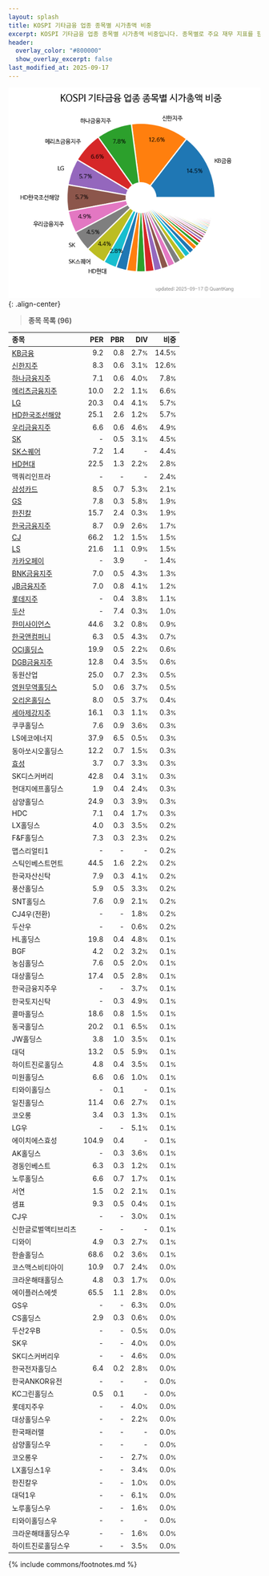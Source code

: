 ```yaml
---
layout: splash
title: KOSPI 기타금융 업종 종목별 시가총액 비중
excerpt: KOSPI 기타금융 업종 종목별 시가총액 비중입니다. 종목별로 주요 재무 지표를 함께 표시합니다.
header:
  overlay_color: "#800000"
  show_overlay_excerpt: false
last_modified_at: 2025-09-17
---
```



![KOSPI 기타금융 업종 종목별 시가총액 비중](/stats/sector/images/kospi_업종_기타금융_종목.png){: .align-center}


> **종목 목록 (96)**<a id="list"></a>

| **종목** | **PER** | **PBR** | **DIV** | **비중** |
| :------- | ------: | ------: | ------: | -------: |
| [KB금융](/105560/) | 9.2 | 0.8 | 2.7<small>%</small> | 14.5<small>%</small> |
| [신한지주](/055550/) | 8.3 | 0.6 | 3.1<small>%</small> | 12.6<small>%</small> |
| [하나금융지주](/086790/) | 7.1 | 0.6 | 4.0<small>%</small> | 7.8<small>%</small> |
| [메리츠금융지주](/138040/) | 10.0 | 2.2 | 1.1<small>%</small> | 6.6<small>%</small> |
| [LG](/003550/) | 20.3 | 0.4 | 4.1<small>%</small> | 5.7<small>%</small> |
| [HD한국조선해양](/009540/) | 25.1 | 2.6 | 1.2<small>%</small> | 5.7<small>%</small> |
| [우리금융지주](/316140/) | 6.6 | 0.6 | 4.6<small>%</small> | 4.9<small>%</small> |
| [SK](/034730/) | - | 0.5 | 3.1<small>%</small> | 4.5<small>%</small> |
| [SK스퀘어](/402340/) | 7.2 | 1.4 | - | 4.4<small>%</small> |
| [HD현대](/267250/) | 22.5 | 1.3 | 2.2<small>%</small> | 2.8<small>%</small> |
| 맥쿼리인프라 | - | - | - | 2.4<small>%</small> |
| [삼성카드](/029780/) | 8.5 | 0.7 | 5.3<small>%</small> | 2.1<small>%</small> |
| [GS](/078930/) | 7.8 | 0.3 | 5.8<small>%</small> | 1.9<small>%</small> |
| [한진칼](/180640/) | 15.7 | 2.4 | 0.3<small>%</small> | 1.9<small>%</small> |
| [한국금융지주](/071050/) | 8.7 | 0.9 | 2.6<small>%</small> | 1.7<small>%</small> |
| [CJ](/001040/) | 66.2 | 1.2 | 1.5<small>%</small> | 1.5<small>%</small> |
| [LS](/006260/) | 21.6 | 1.1 | 0.9<small>%</small> | 1.5<small>%</small> |
| [카카오페이](/377300/) | - | 3.9 | - | 1.4<small>%</small> |
| [BNK금융지주](/138930/) | 7.0 | 0.5 | 4.3<small>%</small> | 1.3<small>%</small> |
| [JB금융지주](/175330/) | 7.0 | 0.8 | 4.1<small>%</small> | 1.2<small>%</small> |
| [롯데지주](/004990/) | - | 0.4 | 3.8<small>%</small> | 1.1<small>%</small> |
| [두산](/000150/) | - | 7.4 | 0.3<small>%</small> | 1.0<small>%</small> |
| [한미사이언스](/008930/) | 44.6 | 3.2 | 0.8<small>%</small> | 0.9<small>%</small> |
| [한국앤컴퍼니](/000240/) | 6.3 | 0.5 | 4.3<small>%</small> | 0.7<small>%</small> |
| [OCI홀딩스](/010060/) | 19.9 | 0.5 | 2.2<small>%</small> | 0.6<small>%</small> |
| [DGB금융지주](/139130/) | 12.8 | 0.4 | 3.5<small>%</small> | 0.6<small>%</small> |
| 동원산업 | 25.0 | 0.7 | 2.3<small>%</small> | 0.5<small>%</small> |
| [영원무역홀딩스](/009970/) | 5.0 | 0.6 | 3.7<small>%</small> | 0.5<small>%</small> |
| [오리온홀딩스](/001800/) | 8.0 | 0.5 | 3.7<small>%</small> | 0.4<small>%</small> |
| [세아제강지주](/003030/) | 16.1 | 0.3 | 1.1<small>%</small> | 0.3<small>%</small> |
| 쿠쿠홀딩스 | 7.6 | 0.9 | 3.6<small>%</small> | 0.3<small>%</small> |
| LS에코에너지 | 37.9 | 6.5 | 0.5<small>%</small> | 0.3<small>%</small> |
| 동아쏘시오홀딩스 | 12.2 | 0.7 | 1.5<small>%</small> | 0.3<small>%</small> |
| [효성](/004800/) | 3.7 | 0.7 | 3.3<small>%</small> | 0.3<small>%</small> |
| SK디스커버리 | 42.8 | 0.4 | 3.1<small>%</small> | 0.3<small>%</small> |
| 현대지에프홀딩스 | 1.9 | 0.4 | 2.4<small>%</small> | 0.3<small>%</small> |
| 삼양홀딩스 | 24.9 | 0.3 | 3.9<small>%</small> | 0.3<small>%</small> |
| HDC | 7.1 | 0.4 | 1.7<small>%</small> | 0.3<small>%</small> |
| LX홀딩스 | 4.0 | 0.3 | 3.5<small>%</small> | 0.2<small>%</small> |
| F&F홀딩스 | 7.3 | 0.3 | 2.3<small>%</small> | 0.2<small>%</small> |
| 맵스리얼티1 | - | - | - | 0.2<small>%</small> |
| 스틱인베스트먼트 | 44.5 | 1.6 | 2.2<small>%</small> | 0.2<small>%</small> |
| 한국자산신탁 | 7.9 | 0.3 | 4.1<small>%</small> | 0.2<small>%</small> |
| 풍산홀딩스 | 5.9 | 0.5 | 3.3<small>%</small> | 0.2<small>%</small> |
| SNT홀딩스 | 7.6 | 0.9 | 2.1<small>%</small> | 0.2<small>%</small> |
| CJ4우(전환) | - | - | 1.8<small>%</small> | 0.2<small>%</small> |
| 두산우 | - | - | 0.6<small>%</small> | 0.2<small>%</small> |
| HL홀딩스 | 19.8 | 0.4 | 4.8<small>%</small> | 0.1<small>%</small> |
| BGF | 4.2 | 0.2 | 3.2<small>%</small> | 0.1<small>%</small> |
| 농심홀딩스 | 7.6 | 0.5 | 2.0<small>%</small> | 0.1<small>%</small> |
| 대상홀딩스 | 17.4 | 0.5 | 2.8<small>%</small> | 0.1<small>%</small> |
| 한국금융지주우 | - | - | 3.7<small>%</small> | 0.1<small>%</small> |
| 한국토지신탁 | - | 0.3 | 4.9<small>%</small> | 0.1<small>%</small> |
| 콜마홀딩스 | 18.6 | 0.8 | 1.5<small>%</small> | 0.1<small>%</small> |
| 동국홀딩스 | 20.2 | 0.1 | 6.5<small>%</small> | 0.1<small>%</small> |
| JW홀딩스 | 3.8 | 1.0 | 3.5<small>%</small> | 0.1<small>%</small> |
| 대덕 | 13.2 | 0.5 | 5.9<small>%</small> | 0.1<small>%</small> |
| 하이트진로홀딩스 | 4.8 | 0.4 | 3.5<small>%</small> | 0.1<small>%</small> |
| 미원홀딩스 | 6.6 | 0.6 | 1.0<small>%</small> | 0.1<small>%</small> |
| 티와이홀딩스 | - | 0.1 | - | 0.1<small>%</small> |
| 일진홀딩스 | 11.4 | 0.6 | 2.7<small>%</small> | 0.1<small>%</small> |
| 코오롱 | 3.4 | 0.3 | 1.3<small>%</small> | 0.1<small>%</small> |
| LG우 | - | - | 5.1<small>%</small> | 0.1<small>%</small> |
| 에이치에스효성 | 104.9 | 0.4 | - | 0.1<small>%</small> |
| AK홀딩스 | - | 0.3 | 3.6<small>%</small> | 0.1<small>%</small> |
| 경동인베스트 | 6.3 | 0.3 | 1.2<small>%</small> | 0.1<small>%</small> |
| 노루홀딩스 | 6.6 | 0.7 | 1.7<small>%</small> | 0.1<small>%</small> |
| 서연 | 1.5 | 0.2 | 2.1<small>%</small> | 0.1<small>%</small> |
| 샘표 | 9.3 | 0.5 | 0.4<small>%</small> | 0.1<small>%</small> |
| CJ우 | - | - | 3.0<small>%</small> | 0.1<small>%</small> |
| 신한글로벌액티브리츠 | - | - | - | 0.1<small>%</small> |
| 디와이 | 4.9 | 0.3 | 2.7<small>%</small> | 0.1<small>%</small> |
| 한솔홀딩스 | 68.6 | 0.2 | 3.6<small>%</small> | 0.1<small>%</small> |
| 코스맥스비티아이 | 10.9 | 0.7 | 2.4<small>%</small> | 0.0<small>%</small> |
| 크라운해태홀딩스 | 4.8 | 0.3 | 1.7<small>%</small> | 0.0<small>%</small> |
| 에이플러스에셋 | 65.5 | 1.1 | 2.8<small>%</small> | 0.0<small>%</small> |
| GS우 | - | - | 6.3<small>%</small> | 0.0<small>%</small> |
| CS홀딩스 | 2.9 | 0.3 | 0.6<small>%</small> | 0.0<small>%</small> |
| 두산2우B | - | - | 0.5<small>%</small> | 0.0<small>%</small> |
| SK우 | - | - | 4.0<small>%</small> | 0.0<small>%</small> |
| SK디스커버리우 | - | - | 4.6<small>%</small> | 0.0<small>%</small> |
| 한국전자홀딩스 | 6.4 | 0.2 | 2.8<small>%</small> | 0.0<small>%</small> |
| 한국ANKOR유전 | - | - | - | 0.0<small>%</small> |
| KC그린홀딩스 | 0.5 | 0.1 | - | 0.0<small>%</small> |
| 롯데지주우 | - | - | 4.0<small>%</small> | 0.0<small>%</small> |
| 대상홀딩스우 | - | - | 2.2<small>%</small> | 0.0<small>%</small> |
| 한국패러랠 | - | - | - | 0.0<small>%</small> |
| 삼양홀딩스우 | - | - | - | 0.0<small>%</small> |
| 코오롱우 | - | - | 2.7<small>%</small> | 0.0<small>%</small> |
| LX홀딩스1우 | - | - | 3.4<small>%</small> | 0.0<small>%</small> |
| 한진칼우 | - | - | 1.0<small>%</small> | 0.0<small>%</small> |
| 대덕1우 | - | - | 6.1<small>%</small> | 0.0<small>%</small> |
| 노루홀딩스우 | - | - | 1.6<small>%</small> | 0.0<small>%</small> |
| 티와이홀딩스우 | - | - | - | 0.0<small>%</small> |
| 크라운해태홀딩스우 | - | - | 1.6<small>%</small> | 0.0<small>%</small> |
| 하이트진로홀딩스우 | - | - | 3.5<small>%</small> | 0.0<small>%</small> |

{% include commons/footnotes.md %}